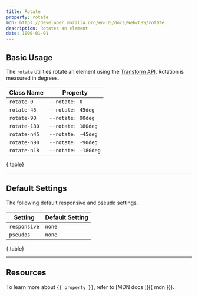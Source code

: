 ```yaml
---
title: Rotate
property: rotate
mdn: https://developer.mozilla.org/en-US/docs/Web/CSS/rotate
description: Rotates an element
date: 1000-01-01
---
```


## Basic Usage

The `rotate` utilities rotate an element using the [Transform API](TODO). Rotation is measured in degrees.

| Class Name   | Property            |
| ------------ | ------------------- |
| `rotate-0`   | `--rotate: 0`       |
| `rotate-45`  | `--rotate: 45deg`   |
| `rotate-90`  | `--rotate: 90deg`   |
| `rotate-180` | `--rotate: 180deg`  |
| `rotate-n45` | `--rotate: -45deg`  |
| `rotate-n90` | `--rotate: -90deg`  |
| `rotate-n18` | `--rotate: -180deg` |

{.table}

---

## Default Settings

The following default responsive and pseudo settings.

| Setting      | Default Setting |
| ------------ | --------------- |
| `responsive` | `none`          |
| `pseudos`    | `none`          |

{.table}

---

## Resources

To learn more about `{{ property }}`, refer to [MDN docs <i class="far fa-external-link ml-6"></i>]({{ mdn }}).
